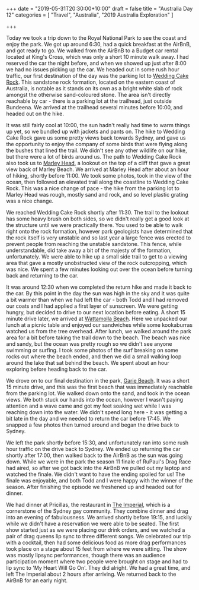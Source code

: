 +++
date = "2019-05-31T20:30:00+10:00"
draft = false
title = "Australia Day 12"
categories = [ "Travel", "Australia", "2019 Australia Exploration" ]

+++

Today we took a trip down to the Royal National Park to see the coast and enjoy the park. We got up around 6:30, had a quick breakfast at the AirBnB, and got ready to go. We walked from the AirBnB to a Budget car rental located at King's Cross, which was only a short 10 minute walk away. I had reserved the car the night before, and when we showed up just after 8:00 we had no issues picking up the car. We headed out in some rush hour traffic, our first destination of the day was the parking lot to [Wedding Cake Rock](https://www.nationalparks.nsw.gov.au/things-to-do/lookouts/wedding-cake-rock). This sandstone rock formation, located on the eastern coast of Australia, is notable as it stands on its own as a bright white slab of rock amongst the otherwise sand-coloured stone. The area isn't directly reachable by car - there is a parking lot at the trailhead, just outside Bundeena. We arrived at the trailhead several minutes before 10:00, and headed out on the hike.

It was still fairly cool at 10:00, the sun hadn't really had time to warm things up yet, so we bundled up with jackets and pants on. The hike to Wedding Cake Rock gave us some pretty views back towards Sydney, and gave us the opportunity to enjoy the company of some birds that were flying along the bushes that lined the trail. We didn't see any other wildlife on our hike, but there were a lot of birds around us. The path to Wedding Cake Rock also took us to [Marley Head](https://www.nationalparks.nsw.gov.au/things-to-do/walking-tracks/bundeena-drive-to-marley-walk), a lookout on the top of a cliff that gave a great view back of Marley Beach. We arrived at Marley Head after about an hour of hiking, shortly before 11:00. We took some photos, took in the view of the ocean, then followed an elevated trail along the coastline to Wedding Cake Rock. This was a nice change of pace - the hike from the parking lot to Marley Head was rough, mostly sand and rock, and so level plastic grating was a nice change.

We reached Wedding Cake Rock shortly after 11:30. The trail to the lookout has some heavy brush on both sides, so we didn't really get a good look at the structure until we were practically there. You used to be able to walk right onto the rock formation, however park geologists have determined that the rock itself is very unstable and so last year a large fence was erected to prevent people from reaching the unstable sandstone. This fence, while understandable, did take away a bit of the majesty of the formation, unfortunately. We were able to hike up a small side trail to get to a viewing area that gave a mostly unobstructed view of the rock outcropping, which was nice. We spent a few minutes looking out over the ocean before turning back and returning to the car.

It was around 12:30 when we completed the return hike and made it back to the car. By this point in the day the sun was high in the sky and it was quite a bit warmer than when we had left the car - both Todd and I had removed our coats and I had applied a first layer of sunscreen. We were getting hungry, but decided to drive to our next location before eating. A short 15 minute drive later, we arrived at [Wattamolla Beach](https://www.nationalparks.nsw.gov.au/things-to-do/picnic-areas/wattamolla-picnic-area). Here we unpacked our lunch at a picnic table and enjoyed our sandwiches while some kookaburras watched us from the tree overhead. After lunch, we walked around the park area for a bit before taking the trail down to the beach. The beach was nice and sandy, but the ocean was pretty rough so we didn't see anyone swimming or surfing. I took some photos of the surf breaking on some rocks out where the beach ended, and then we did a small walking loop around the lake that sat behind the beach. We spent about an hour exploring before heading back to the car.

We drove on to our final destination in the park, [Garie Beach](https://www.nationalparks.nsw.gov.au/things-to-do/picnic-areas/garie-beach-picnic-area). It was a short 15 minute drive, and this was the first beach that was immediately reachable from the parking lot. We walked down onto the sand, and took in the ocean views. We both stuck our hands into the ocean, however I wasn't paying attention and a wave came and got my feet soaking wet while I was reaching down into the water. We didn't spend long here - it was getting a bit late in the day and we needed to return the car before 17:45. We snapped a few photos then turned around and began the drive back to Sydney.

We left the park shortly before 15:30, and unfortunately ran into some rush hour traffic on the drive back to Sydney. We ended up returning the car shortly after 17:00, then walked back to the AirBnB as the sun was going down. While we were in the park the season 11 finale of RuPaul's Drag Race had aired, so after we got back into the AirBnB we pulled out my laptop and watched the finale. We didn't want to have the ending spoiled for us! The finale was enjoyable, and both Todd and I were happy with the winner of the season. After finishing the episode we freshened up and headed out for dinner.

We had dinner at Pricillas, the restaurant in [The Imperial](https://imperialerskineville.com.au/), which is a cornerstone of the Sydney gay community. They combine dinner and drag into an evening of fabulousness. We arrived shortly before 19:15, and luckily while we didn't have a reservation we were able to be seated. The first show started just as we were placing our drink orders, and we watched a pair of drag queens lip sync to three different songs. We celebrated our trip with a cocktail, then had some delicious food as more drag  performances took place on a stage about 15 feet from where we were sitting. The show was mostly lipsync performances, though there was an audience participation moment where two people were brought on stage and had to lip sync to 'My Heart Will Go On'. They did alright. We had a great time, and left The Imperial about 2 hours after arriving. We returned back to the AirBnB for an early night.
